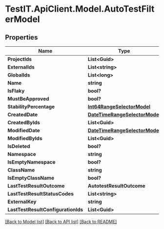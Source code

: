 # TestIT.ApiClient.Model.AutoTestFilterModel

## Properties

Name | Type | Description | Notes
------------ | ------------- | ------------- | -------------
**ProjectIds** | **List&lt;Guid&gt;** |  | [optional] 
**ExternalIds** | **List&lt;string&gt;** |  | [optional] 
**GlobalIds** | **List&lt;long&gt;** |  | [optional] 
**Name** | **string** |  | [optional] 
**IsFlaky** | **bool?** |  | [optional] 
**MustBeApproved** | **bool?** |  | [optional] 
**StabilityPercentage** | [**Int64RangeSelectorModel**](Int64RangeSelectorModel.md) |  | [optional] 
**CreatedDate** | [**DateTimeRangeSelectorModel**](DateTimeRangeSelectorModel.md) |  | [optional] 
**CreatedByIds** | **List&lt;Guid&gt;** |  | [optional] 
**ModifiedDate** | [**DateTimeRangeSelectorModel**](DateTimeRangeSelectorModel.md) |  | [optional] 
**ModifiedByIds** | **List&lt;Guid&gt;** |  | [optional] 
**IsDeleted** | **bool?** |  | [optional] 
**Namespace** | **string** |  | [optional] 
**IsEmptyNamespace** | **bool?** |  | [optional] 
**ClassName** | **string** |  | [optional] 
**IsEmptyClassName** | **bool?** |  | [optional] 
**LastTestResultOutcome** | **AutotestResultOutcome** |  | [optional] 
**LastTestResultStatusCodes** | **List&lt;string&gt;** |  | [optional] 
**ExternalKey** | **string** |  | [optional] 
**LastTestResultConfigurationIds** | **List&lt;Guid&gt;** |  | [optional] 

[[Back to Model list]](../README.md#documentation-for-models) [[Back to API list]](../README.md#documentation-for-api-endpoints) [[Back to README]](../README.md)

